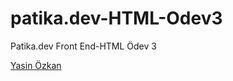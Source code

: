 # patika.dev-HTML-Odev3
Patika.dev Front End-HTML Ödev 3

[Yasin Özkan](https://app.patika.dev/yasinzkn)
